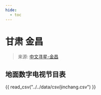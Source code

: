 ```yaml
---
hide:
  - toc
---
```


# 甘肃 金昌

> 来源: [中文寻星-金昌](http://dtmb.saoing.com/jinchang.htm)

## 地面数字电视节目表

{{ read_csv("../../data/csv/jinchang.csv") }}
